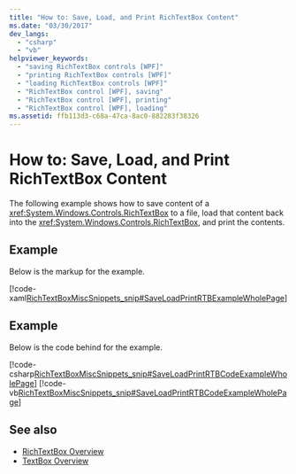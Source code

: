 ```yaml
---
title: "How to: Save, Load, and Print RichTextBox Content"
ms.date: "03/30/2017"
dev_langs: 
  - "csharp"
  - "vb"
helpviewer_keywords: 
  - "saving RichTextBox controls [WPF]"
  - "printing RichTextBox controls [WPF]"
  - "loading RichTextBox controls [WPF]"
  - "RichTextBox control [WPF], saving"
  - "RichTextBox control [WPF], printing"
  - "RichTextBox control [WPF], loading"
ms.assetid: ffb113d3-c68a-47ca-8ac0-882283f38326
---
```

# How to: Save, Load, and Print RichTextBox Content
The following example shows how to save content of a <xref:System.Windows.Controls.RichTextBox> to a file, load that content back into the <xref:System.Windows.Controls.RichTextBox>, and print the contents.  
  
## Example  
 Below is the markup for the example.  
  
 [!code-xaml[RichTextBoxMiscSnippets_snip#SaveLoadPrintRTBExampleWholePage](~/samples/snippets/csharp/VS_Snippets_Wpf/RichTextBoxMiscSnippets_snip/CSharp/SaveLoadPrintRTB.xaml#saveloadprintrtbexamplewholepage)]  
  
## Example  
 Below is the code behind for the example.  
  
 [!code-csharp[RichTextBoxMiscSnippets_snip#SaveLoadPrintRTBCodeExampleWholePage](~/samples/snippets/csharp/VS_Snippets_Wpf/RichTextBoxMiscSnippets_snip/CSharp/SaveLoadPrintRTB.xaml.cs#saveloadprintrtbcodeexamplewholepage)]
 [!code-vb[RichTextBoxMiscSnippets_snip#SaveLoadPrintRTBCodeExampleWholePage](~/samples/snippets/visualbasic/VS_Snippets_Wpf/RichTextBoxMiscSnippets_snip/VisualBasic/SaveLoadPrintRTB.xaml.vb#saveloadprintrtbcodeexamplewholepage)]  
  
## See also

- [RichTextBox Overview](richtextbox-overview.md)
- [TextBox Overview](textbox-overview.md)

